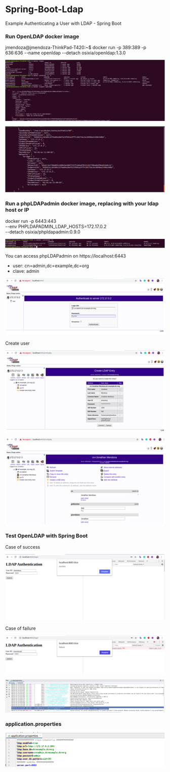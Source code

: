 # Spring-Boot-Ldap
Example Authenticating a User with LDAP - Spring Boot

### Run OpenLDAP docker image

jmendoza@jmendoza-ThinkPad-T420:~$ docker run -p 389:389 -p 636:636 --name openldap --detach osixia/openldap:1.3.0

![Screenshot](prtsc/spring-ldap-1.png)

![Screenshot](prtsc/spring-ldap-2.png)

### Run a phpLDAPadmin docker image, replacing with your ldap host or IP

docker run -p 6443:443 \
        --env PHPLDAPADMIN_LDAP_HOSTS=172.17.0.2 \
        --detach osixia/phpldapadmin:0.9.0

![Screenshot](prtsc/spring-ldap-3.png)

You can access phpLDAPadmin on https://localhost:6443
- user: cn=admin,dc=example,dc=org 
- clave: admin


![Screenshot](prtsc/spring-ldap-4.png)

Create user 

![Screenshot](prtsc/spring-ldap-4.1.png)

![Screenshot](prtsc/spring-ldap-4.2.png)

### Test OpenLDAP with Spring Boot

Case of success

![Screenshot](prtsc/spring-ldap-5.png)

Case of failure

![Screenshot](prtsc/spring-ldap-5.1.png)

![Screenshot](prtsc/spring-ldap-5.2.png)

### application.properties

![Screenshot](prtsc/spring-ldap-6.png)







